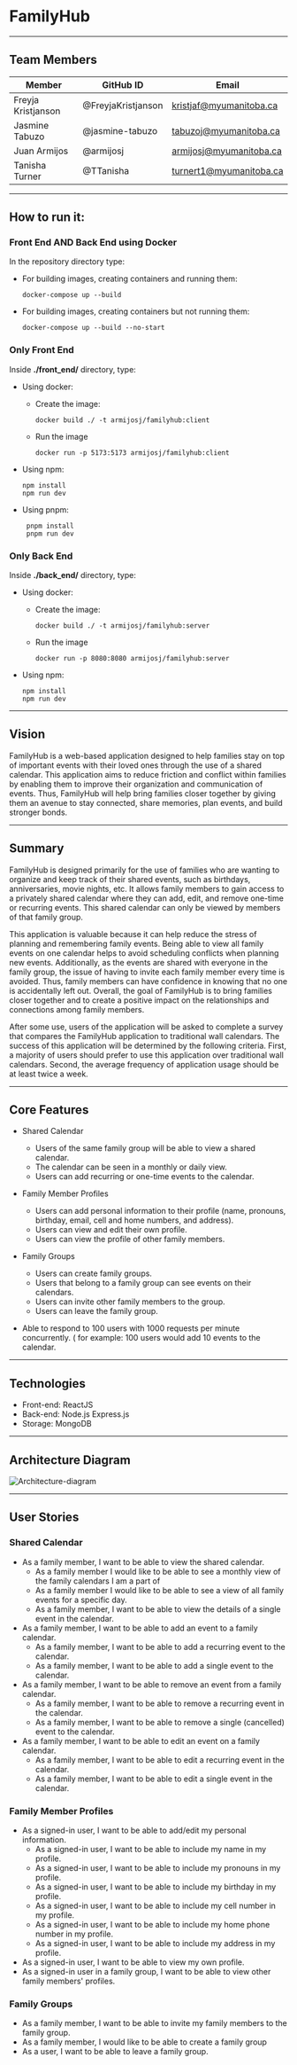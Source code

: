 # FamilyHub
--------------

## Team Members
| Member             | GitHub ID          | Email                   |
|--------------------|--------------------|-------------------------|
| Freyja Kristjanson | @FreyjaKristjanson | kristjaf@myumanitoba.ca |
| Jasmine Tabuzo     | @jasmine-tabuzo    | tabuzoj@myumanitoba.ca  |
| Juan Armijos       | @armijosj          | armijosj@myumanitoba.ca |
| Tanisha Turner     | @TTanisha          | turnert1@myumanitoba.ca |

---

## How to run it:

### Front End AND Back End using Docker

In the repository directory type:

- For building images, creating containers and running them:

    ```
    docker-compose up --build
     ```

- For building images, creating containers but not running them:

    ```
    docker-compose up --build --no-start
    ```


### Only Front End

Inside **./front_end/** directory, type:

- Using docker:
    - Create the image:

        ```
        docker build ./ -t armijosj/familyhub:client
        ```

    - Run the image

        ```
        docker run -p 5173:5173 armijosj/familyhub:client
        ```

- Using npm:

    ``` 
    npm install
    npm run dev
    ```

- Using pnpm:

   ```
    pnpm install
    pnpm run dev
   ```

### Only Back End

Inside **./back_end/** directory, type:

- Using docker:

    - Create the image:

        ```
        docker build ./ -t armijosj/familyhub:server
        ```

    - Run the image

        ```
        docker run -p 8080:8080 armijosj/familyhub:server
        ```

- Using npm:

    ``` 
    npm install
    npm run dev
    ```

---

## Vision

FamilyHub is a web-based application designed to help families stay on top of important events with their loved ones through the use of a shared calendar. This application aims to reduce friction and conflict within families by enabling them to improve their organization and communication of events. Thus, FamilyHub will help bring families closer together by giving them an avenue to stay connected, share memories, plan events, and build stronger bonds. 

---

## Summary

FamilyHub is designed primarily for the use of families who are wanting to organize and keep track of their shared events, such as birthdays, anniversaries, movie nights, etc. It allows family members to gain access to a privately shared calendar where they can add, edit, and remove one-time or recurring events. This shared calendar can only be viewed by members of that family group.  

This application is valuable because it can help reduce the stress of planning and remembering family events. Being able to view all family events on one calendar helps to avoid scheduling conflicts when planning new events. Additionally, as the events are shared with everyone in the family group, the issue of having to invite each family member every time is avoided. Thus, family members can have confidence in knowing that no one is accidentally left out. Overall, the goal of FamilyHub is to bring families closer together and to create a positive impact on the relationships and connections among family members. 

After some use, users of the application will be asked to complete a survey that compares the FamilyHub application to traditional wall calendars. The success of this application will be determined by the following criteria. First, a majority of users should prefer to use this application over traditional wall calendars. Second, the average frequency of application usage should be at least twice a week. 

---

## Core Features ## 

* Shared Calendar 
    * Users of the same family group will be able to view a shared calendar.
    * The calendar can be seen in a monthly or daily view. 
    * Users can add recurring or one-time events to the calendar. 

* Family Member Profiles
    * Users can add personal information to their profile (name, pronouns, birthday, email, cell and home numbers, and address). 
    * Users can view and edit their own profile.
    * Users can view the profile of other family members. 

* Family Groups
    * Users can create family groups.
    * Users that belong to a family group can see events on their calendars.
    * Users can invite other family members to the group.
    * Users can leave the family group.

* Able to respond to 100 users with 1000 requests per minute concurrently. ( for example: 100 users would add 10 events to the calendar.

---

## Technologies ##

* Front-end: ReactJS
* Back-end: Node.js Express.js
* Storage: MongoDB

---

## Architecture Diagram

![Architecture-diagram](./docs/architecture-diagram.png)

---

## User Stories

### Shared Calendar
* As a family member, I want to be able to view the shared calendar. 
    * As a family member I would like to be able to see a monthly view of the family calendars I am a part of
    * As a family member I would like to be able to see a view of all family events for a specific day.
    * As a family member, I want to be able to view the details of a single event in the calendar. 
* As a family member, I want to be able to add an event to a family calendar. 
    * As a family member, I want to be able to add a recurring event to the calendar. 
    * As a family member, I want to be able to add a single event to the calendar. 
* As a family member, I want to be able to remove an event from a family calendar.
    * As a family member, I want to be able to remove a recurring event in the calendar. 
    * As a family member, I want to be able to remove a single (cancelled)  event to the calendar. 
* As a family member, I want to be able to edit an event on a family calendar.
    * As a family member, I want to be able to edit a recurring event in the calendar. 
    * As a family member, I want to be able to edit a single event in the calendar. 

### Family Member Profiles
* As a signed-in user, I want to be able to add/edit my personal information.   
   * As a signed-in user, I want to be able to include my name in my profile. 
   * As a signed-in user, I want to be able to include my pronouns in my profile. 
   * As a signed-in user, I want to be able to include my birthday in my profile. 
   * As a signed-in user, I want to be able to include my cell number in my profile. 
   * As a signed-in user, I want to be able to include my home phone number in my profile.
   * As a signed-in user, I want to be able to include my address in my profile. 
* As a signed-in user, I want to be able to view my own profile. 
* As a signed-in user in a family group, I want to be able to view other family members' profiles. 

### Family Groups
* As a family member, I want to be able to invite my family members to the family group.
* As a family member, I would like to be able to create a family group 
* As a user, I want to be able to leave a family group.
